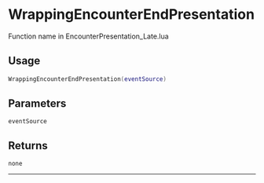 # WrappingEncounterEndPresentation
Function name in EncounterPresentation_Late.lua
## Usage
```lua
WrappingEncounterEndPresentation(eventSource)
```
## Parameters
`eventSource`
## Returns
`none`

---